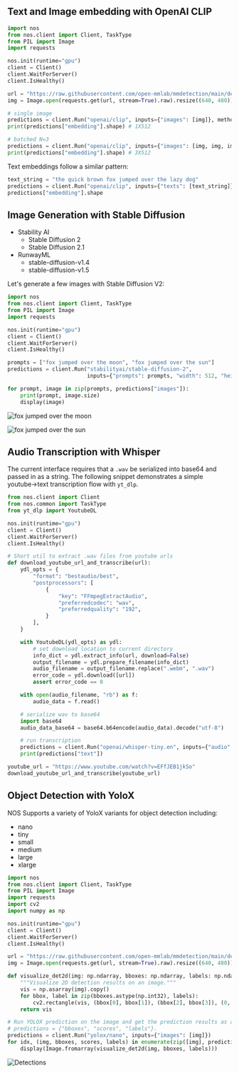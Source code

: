 ## Text and Image embedding with OpenAI CLIP

```python
import nos
from nos.client import Client, TaskType
from PIL import Image
import requests

nos.init(runtime="gpu")
client = Client()
client.WaitForServer()
client.IsHealthy()

url = "https://raw.githubusercontent.com/open-mmlab/mmdetection/main/demo/demo.jpg"
img = Image.open(requests.get(url, stream=True).raw).resize((640, 480))

# single image
predictions = client.Run("openai/clip", inputs={"images": [img]}, method="image_embedding")
print(predictions["embedding"].shape) # 1X512

# batched N=3
predictions = client.Run("openai/clip", inputs={"images": [img, img, img]}, method="image_embedding")
print(predictions["embedding"].shape) # 3X512
```

Text embeddings follow a similar pattern:

```python
text_string = "the quick brown fox jumped over the lazy dog"
predictions = client.Run("openai/clip", inputs={"texts": [text_string]}, method="text_embedding")
predictions["embedding"].shape

```

## Image Generation with Stable Diffusion

- Stability AI
    * Stable Diffusion 2
    * Stable Diffusion 2.1
- RunwayML
    * stable-diffusion-v1.4
    * stable-diffusion-v1.5

Let's generate a few images with Stable Diffusion V2:
```python
import nos
from nos.client import Client, TaskType
from PIL import Image
import requests

nos.init(runtime="gpu")
client = Client()
client.WaitForServer()
client.IsHealthy()

prompts = ["fox jumped over the moon", "fox jumped over the sun"]
predictions = client.Run("stabilityai/stable-diffusion-2",
                         inputs={"prompts": prompts, "width": 512, "height": 512, "num_images": 1})

for prompt, image in zip(prompts, predictions["images"]):
    print(prompt, image.size)
    display(image)
```

![fox jumped over the moon](./assets/fox_jumped_over_the_moon.png)

![fox jumped over the sun](./assets/fox_jumped_over_the_sun.png)

## Audio Transcription with Whisper

The current interface requires that a `.wav` be serialized into base64 and passed in as a string. The following snippet demonstrates a simple youtube->text transcription flow with `yt_dlp`.

```python
from nos.client import Client
from nos.common import TaskType
from yt_dlp import YoutubeDL

nos.init(runtime="gpu")
client = Client()
client.WaitForServer()
client.IsHealthy()

# Short util to extract .wav files from youtube urls
def download_youtube_url_and_transcribe(url):
    ydl_opts = {
        "format": "bestaudio/best",
        "postprocessors": [
            {
                "key": "FFmpegExtractAudio",
                "preferredcodec": "wav",
                "preferredquality": "192",
            }
        ],
    }

    with YoutubeDL(ydl_opts) as ydl:
        # set download location to current directory
        info_dict = ydl.extract_info(url, download=False)
        output_filename = ydl.prepare_filename(info_dict)
        audio_filename = output_filename.replace(".webm", ".wav")
        error_code = ydl.download([url])
        assert error_code == 0

    with open(audio_filename, "rb") as f:
        audio_data = f.read()

    # serialize wav to base64
    import base64
    audio_data_base64 = base64.b64encode(audio_data).decode("utf-8")

    # run transcription
    predictions = client.Run("openai/whisper-tiny.en", inputs={"audio" : audio_data_base64})
    print(predictions["text"])

youtube_url = "https://www.youtube.com/watch?v=EFfJEB1jkSo"
download_youtube_url_and_transcribe(youtube_url)
```

## Object Detection with YoloX

NOS Supports a variety of YoloX variants for object detection including:

- nano
- tiny
- small
- medium
- large
- xlarge

```python
import nos
from nos.client import Client, TaskType
from PIL import Image
import requests
import cv2
import numpy as np

nos.init(runtime="gpu")
client = Client()
client.WaitForServer()
client.IsHealthy()

url = "https://raw.githubusercontent.com/open-mmlab/mmdetection/main/demo/demo.jpg"
img = Image.open(requests.get(url, stream=True).raw).resize((640, 480))

def visualize_det2d(img: np.ndarray, bboxes: np.ndarray, labels: np.ndarray) -> np.ndarray:
    """Visualize 2D detection results on an image."""
    vis = np.asarray(img).copy()
    for bbox, label in zip(bboxes.astype(np.int32), labels):
        cv2.rectangle(vis, (bbox[0], bbox[1]), (bbox[2], bbox[3]), (0, 255, 0), 2)
    return vis

# Run YOLOX prediction on the image and get the prediction results as a dictionary.
# predictions = {"bboxes", "scores", "labels"}.
predictions = client.Run("yolox/nano", inputs={"images": [img]})
for idx, (img, bboxes, scores, labels) in enumerate(zip([img], predictions["bboxes"], predictions["scores"], predictions["scores"])):
    display(Image.fromarray(visualize_det2d(img, bboxes, labels)))
```

![Detections](./assets/bench_park_detections.png)
